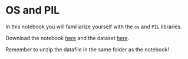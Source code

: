 # OS and PIL

In this notebook you will familiarize yourself with the `os` and `PIL` libraries.

Download the notebook [here](../downloads/os_and_pil.ipynb) and the dataset [here](/downloads/plankton.zip).

Remember to unzip the datafile in the same folder as the notebook!
